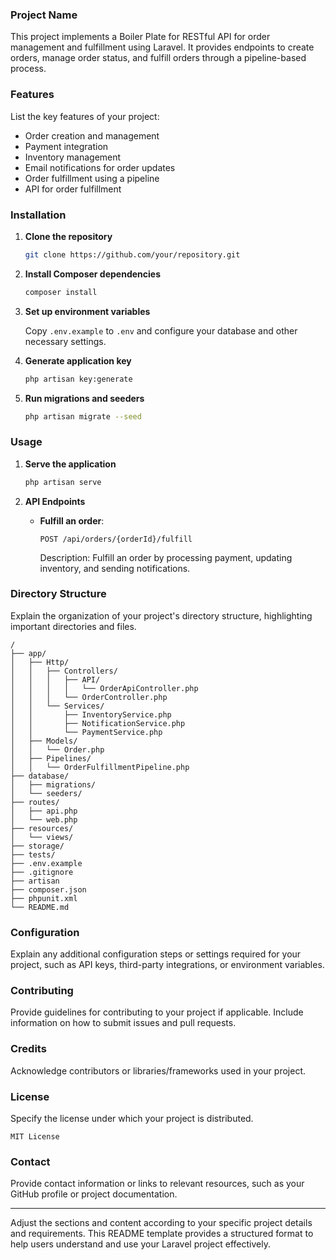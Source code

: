 
### Project Name

This project implements a Boiler Plate for RESTful API for order management and fulfillment using Laravel. It provides endpoints to create orders, manage order status, and fulfill orders through a pipeline-based process.

### Features

List the key features of your project:

- Order creation and management
- Payment integration
- Inventory management
- Email notifications for order updates
- Order fulfillment using a pipeline
- API for order fulfillment

### Installation

1. **Clone the repository**

   ```bash
   git clone https://github.com/your/repository.git
   ```

2. **Install Composer dependencies**

   ```bash
   composer install
   ```

3. **Set up environment variables**

   Copy `.env.example` to `.env` and configure your database and other necessary settings.

4. **Generate application key**

   ```bash
   php artisan key:generate
   ```

5. **Run migrations and seeders**

   ```bash
   php artisan migrate --seed
   ```

### Usage

1. **Serve the application**

   ```bash
   php artisan serve
   ```

2. **API Endpoints**

   - **Fulfill an order**:
   
     ```
     POST /api/orders/{orderId}/fulfill
     ```
   
     Description: Fulfill an order by processing payment, updating inventory, and sending notifications.

### Directory Structure

Explain the organization of your project's directory structure, highlighting important directories and files.

```
/
├── app/
│   ├── Http/
│   │   ├── Controllers/
│   │   │   ├── API/
│   │   │   │   └── OrderApiController.php
│   │   │   └── OrderController.php
│   │   └── Services/
│   │       ├── InventoryService.php
│   │       ├── NotificationService.php
│   │       └── PaymentService.php
│   ├── Models/
│   │   └── Order.php
│   ├── Pipelines/
│   │   └── OrderFulfillmentPipeline.php
├── database/
│   ├── migrations/
│   └── seeders/
├── routes/
│   ├── api.php
│   └── web.php
├── resources/
│   └── views/
├── storage/
├── tests/
├── .env.example
├── .gitignore
├── artisan
├── composer.json
├── phpunit.xml
└── README.md
```

### Configuration

Explain any additional configuration steps or settings required for your project, such as API keys, third-party integrations, or environment variables.

### Contributing

Provide guidelines for contributing to your project if applicable. Include information on how to submit issues and pull requests.

### Credits

Acknowledge contributors or libraries/frameworks used in your project.

### License

Specify the license under which your project is distributed.

```
MIT License
```

### Contact

Provide contact information or links to relevant resources, such as your GitHub profile or project documentation.

---

Adjust the sections and content according to your specific project details and requirements. This README template provides a structured format to help users understand and use your Laravel project effectively.

